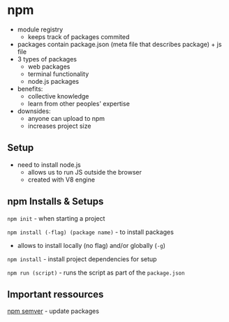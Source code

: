 # npm

- module registry
  - keeps track of packages commited
- packages contain package.json (meta file that describes package) + js file
- 3 types of packages
  - web packages
  - terminal functionality
  - node.js packages
- benefits:
  - collective knowledge
  - learn from other peoples' expertise
- downsides:
  - anyone can upload to npm
  - increases project size

## Setup

- need to install node.js
  - allows us to run JS outside the browser
  - created with V8 engine

## npm Installs & Setups

`npm init` - when starting a project

`npm install (-flag) (package name)` - to install packages

- allows to install locally (no flag) and/or globally (`-g`)

`npm install` - install project dependencies for setup

`npm run (script)` - runs the script as part of the `package.json`

## Important ressources

[npm semver](https://semver.npmjs.com/) - update packages
